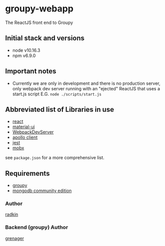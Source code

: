 # groupy-webapp
The ReactJS front end to Groupy

## Initial stack and versions
* node v10.16.3
* npm v6.9.0

## Important notes
* Currently we are only in development and there is no production server, only webpack dev server running with an "ejected" ReactJS that uses a start.js script E.G. `node ./scripts/start.js`


## Abbreviated list of Libraries in use
* [react](https://reactjs.org/)
* [material-ui](https://material-ui.com/)
* [WebpackDevServer](https://webpack.js.org/configuration/dev-server/)
* [apollo client](https://www.apollographql.com/docs/react/)
* [jest](https://www.npmjs.com/package/jest)
* [mobx](https://mobx.js.org/README.html)

see `package.json` for a more comprehensive list.

## Requirements
* [groupy](https://github.com/grenager/groupy)
* [mongodb community edition](https://www.mongodb.com/download-center/community)

### Author
[radkin](https://github.com/radkin)

### Backend (groupy) Author
[grenager](https://github.com/grenager)
